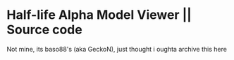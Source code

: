 # Half-life Alpha Model Viewer || Source code
Not mine, its baso88's (aka GeckoN), just thought i oughta archive this here
